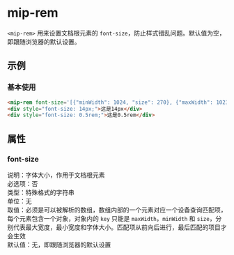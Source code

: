 # mip-rem

`<mip-rem>` 用来设置文档根元素的 `font-size`，防止样式错乱问题。默认值为空，即跟随浏览器的默认设置。

## 示例

### 基本使用

```html
<mip-rem font-size='[{"minWidth": 1024, "size": 270}, {"maxWidth": 1023, "size": 200}, {"maxWidth": 767, "size": 110}, {"maxWidth": 413, "size": 100}, {"maxWidth": 359, "size": 90}]'></mip-rem>
<div style="font-size: 14px;">这是14px</div>
<div style="font-size: 0.5rem;">这是0.5rem</div>
```

## 属性

### font-size

说明：字体大小，作用于文档根元素  
必选项：否  
类型：特殊格式的字符串  
单位：无  
取值：必须是可以被解析的数组，数组内部的一个元素对应一个设备查询匹配项，每个元素包含一个对象，对象内的 `key` 只能是 `maxWidth`，`minWidth` 和 `size`，分别代表最大宽度，最小宽度和字体大小。匹配项从前向后进行，最后匹配的项目才会生效  
默认值：无，即跟随浏览器的默认设置 
